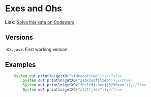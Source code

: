 # Exes and Ohs
**Link:** [Solve this kata on Codewars](https://www.codewars.com/kata/55908aad6620c066bc00002a)
## Versions
-`OX.java`: First working version.
## Examples
```java
    System.out.println(getXO("sfdxxoofjleo"));//false
		System.out.println(getXO("2adxxoofjlxeo"));//true
		System.out.println(getXO("fdslfdjsoerjj3238xxo"));//true
		System.out.println(getXO("sfdffjles"));//true
		
